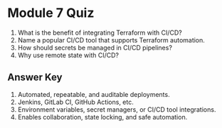 # Module 7 Quiz

1. What is the benefit of integrating Terraform with CI/CD?
2. Name a popular CI/CD tool that supports Terraform automation.
3. How should secrets be managed in CI/CD pipelines?
4. Why use remote state with CI/CD?

## Answer Key
1. Automated, repeatable, and auditable deployments.
2. Jenkins, GitLab CI, GitHub Actions, etc.
3. Environment variables, secret managers, or CI/CD tool integrations.
4. Enables collaboration, state locking, and safe automation.
